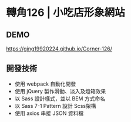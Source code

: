 # 轉角126 | 小吃店形象網站

## DEMO
  <https://ging19920224.github.io/Corner-126/>

## 開發技術
  * 使用 webpack 自動化開發
  * 使用 jQuery 製作滑動、淡入及燈箱效果
  * 以 Sass 設計樣式，並以 BEM 方式命名
  * 以 Sass 7-1 Pattern 設計 Scss架構
  * 使用 axios 串接 JSON 資料檔
